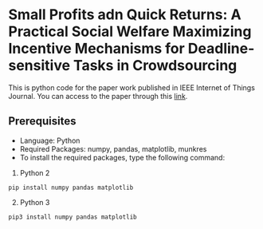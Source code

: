 # Small Profits adn Quick Returns: A Practical Social Welfare Maximizing Incentive Mechanisms for Deadline-sensitive Tasks in Crowdsourcing
This is python code for the paper work published in IEEE Internet of Things Journal. You can access to the paper through this [link](https://ieeexplore.ieee.org/document/8897639).

## Prerequisites
- Language: Python 
- Required Packages: numpy, pandas, matplotlib, munkres 
- To install the required packages, type the following command:
1) Python 2
```
pip install numpy pandas matplotlib
```
2) Python 3
```
pip3 install numpy pandas matplotlib
```
